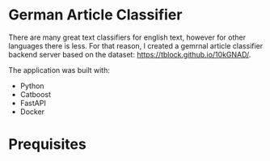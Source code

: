 # German Article Classifier
<!-- ABOUT THE PROJECT -->
There are many great text classifiers for english text, however for other languages there is less. For that reason, I created a gemrnal article classifier backend server based on the dataset: https://tblock.github.io/10kGNAD/.
<!-- Built with -->
The application was built with:
- Python
- Catboost
- FastAPI
- Docker

<!-- Getting started -->
# Prequisites
<!-- Installation guides -->
<!-- Usage -->
<!-- Contact -->
